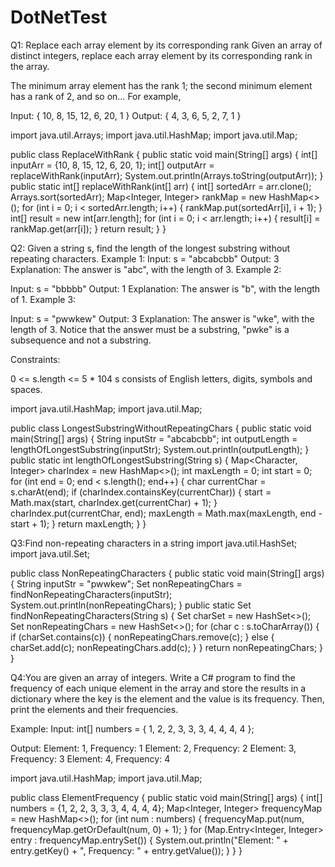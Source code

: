# DotNetTest

Q1: Replace each array element by its corresponding rank
  Given an array of distinct integers, replace each array element by its corresponding rank in the array.

The minimum array element has the rank 1; the second minimum element has a rank of 2, and so on… For example,

Input:  { 10, 8, 15, 12, 6, 20, 1 } 
Output: { 4, 3, 6, 5, 2, 7, 1 }

import java.util.Arrays;
import java.util.HashMap;
import java.util.Map;

public class ReplaceWithRank {
    public static void main(String[] args) {
        int[] inputArr = {10, 8, 15, 12, 6, 20, 1};
        int[] outputArr = replaceWithRank(inputArr);
        System.out.println(Arrays.toString(outputArr));
    }
    public static int[] replaceWithRank(int[] arr) {
        int[] sortedArr = arr.clone();
        Arrays.sort(sortedArr);
        Map<Integer, Integer> rankMap = new HashMap<>();
        for (int i = 0; i < sortedArr.length; i++) {
            rankMap.put(sortedArr[i], i + 1);
        }
        int[] result = new int[arr.length];
        for (int i = 0; i < arr.length; i++) {
            result[i] = rankMap.get(arr[i]);
        }
        return result;
    }
}

Q2: Given a string s, find the length of the longest substring without repeating characters.
Example 1:
Input: s = "abcabcbb"
Output: 3
Explanation: The answer is "abc", with the length of 3.
Example 2:

Input: s = "bbbbb"
Output: 1
Explanation: The answer is "b", with the length of 1.
Example 3:

Input: s = "pwwkew"
Output: 3
Explanation: The answer is "wke", with the length of 3.
Notice that the answer must be a substring, "pwke" is a subsequence and not a substring.
 
Constraints:

0 <= s.length <= 5 * 104
s consists of English letters, digits, symbols and spaces.


import java.util.HashMap;
import java.util.Map;

public class LongestSubstringWithoutRepeatingChars {
    public static void main(String[] args) {
        String inputStr = "abcabcbb";
        int outputLength = lengthOfLongestSubstring(inputStr);
        System.out.println(outputLength);
    }
    public static int lengthOfLongestSubstring(String s) {
        Map<Character, Integer> charIndex = new HashMap<>();
        int maxLength = 0;
        int start = 0;
        for (int end = 0; end < s.length(); end++) {
            char currentChar = s.charAt(end);
            if (charIndex.containsKey(currentChar)) {
                start = Math.max(start, charIndex.get(currentChar) + 1);
            }
            charIndex.put(currentChar, end);
            maxLength = Math.max(maxLength, end - start + 1);
        }
        return maxLength;
    }
}

Q3:Find non-repeating characters in a string 
import java.util.HashSet;
import java.util.Set;

public class NonRepeatingCharacters {
    public static void main(String[] args) {
        String inputStr = "pwwkew";
        Set<Character> nonRepeatingChars = findNonRepeatingCharacters(inputStr);
        System.out.println(nonRepeatingChars);
    }
    public static Set<Character> findNonRepeatingCharacters(String s) {
        Set<Character> charSet = new HashSet<>();
        Set<Character> nonRepeatingChars = new HashSet<>();
        for (char c : s.toCharArray()) {
            if (charSet.contains(c)) {
                nonRepeatingChars.remove(c);
            } else {
                charSet.add(c);
                nonRepeatingChars.add(c);
            }
        }
        return nonRepeatingChars;
    }
}

Q4:You are given an array of integers. 
Write a C# program to find the frequency of each unique element in the array and 
store the results in a dictionary where the key is the element and the value is its frequency.
Then, print the elements and their frequencies.

Example:
Input:
int[] numbers = { 1, 2, 2, 3, 3, 3, 4, 4, 4, 4 };

Output:
Element: 1, Frequency: 1
Element: 2, Frequency: 2
Element: 3, Frequency: 3
Element: 4, Frequency: 4


import java.util.HashMap;
import java.util.Map;

public class ElementFrequency {
    public static void main(String[] args) {
        int[] numbers = {1, 2, 2, 3, 3, 3, 4, 4, 4, 4};
        Map<Integer, Integer> frequencyMap = new HashMap<>();
        for (int num : numbers) {
            frequencyMap.put(num, frequencyMap.getOrDefault(num, 0) + 1);
        }
        for (Map.Entry<Integer, Integer> entry : frequencyMap.entrySet()) {
            System.out.println("Element: " + entry.getKey() + ", Frequency: " + entry.getValue());
        }
    }
}
